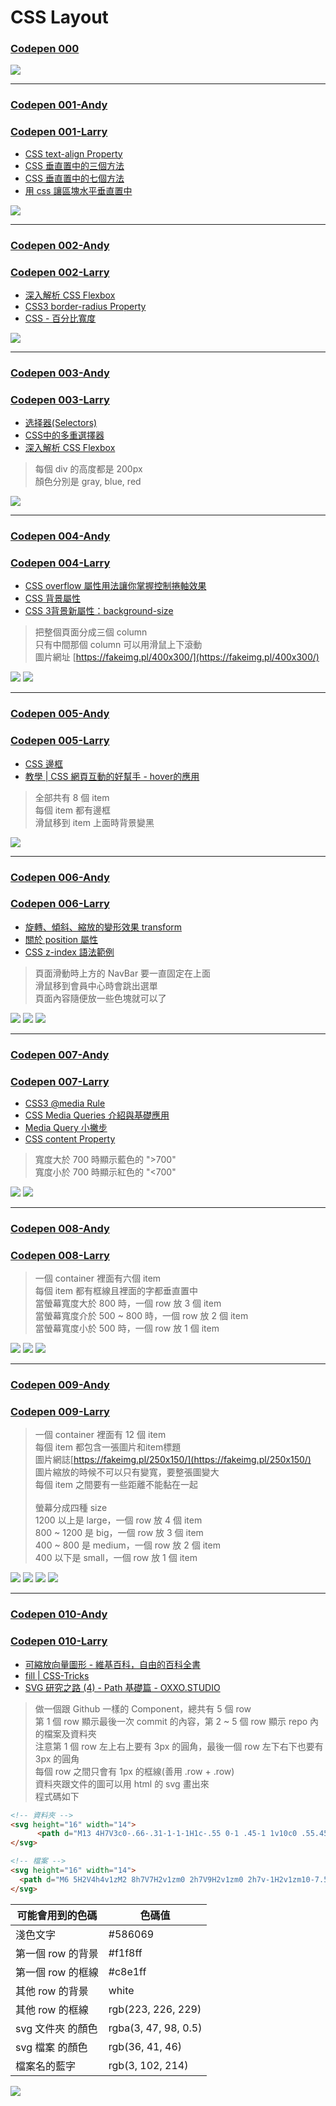 # CSS Layout

### [Codepen 000](https://codepen.io/larrylu/pen/BRNxdY?editors=0010)

![](img/000.png)

---

### [Codepen 001-Andy](https://codepen.io/Andy-Chen/pen/ybeLxX?editors=1100)
### [Codepen 001-Larry](https://codepen.io/larrylu/pen/XRXWbR?editors=1100)

- [CSS text-align Property](https://www.w3schools.com/cssref/pr_text_text-align.asp)
- [CSS 垂直置中的三個方法](http://www.oxxostudio.tw/articles/201408/css-vertical-align.html)
- [CSS 垂直置中的七個方法](http://www.oxxostudio.tw/articles/201502/css-vertical-align-7methods.html)
- [用 css 讓區塊水平垂直置中](http://muki.tw/tech/css-div-center/)

![](img/001.png)

---

### [Codepen 002-Andy](https://codepen.io/Andy-Chen/pen/rmxeJO?editors=1100)
### [Codepen 002-Larry](https://codepen.io/larrylu/pen/zwrvba?editors=1100)

- [深入解析 CSS Flexbox](http://www.oxxostudio.tw/articles/201501/css-flexbox.html)
- [CSS3 border-radius Property](https://www.w3schools.com/cssref/css3_pr_border-radius.asp)
- [CSS - 百分比寬度](http://zh-tw.learnlayout.com/percent.html)

![](img/002.png)

---

### [Codepen 003-Andy](https://codepen.io/Andy-Chen/pen/PmZLVo)
### [Codepen 003-Larry](https://codepen.io/larrylu/pen/YVwrGV)

- [选择器(Selectors)](https://developer.mozilla.org/zh-CN/docs/Web/Guide/CSS/Getting_started/Selectors)
- [CSS中的多重選擇器](https://pjchender.blogspot.tw/2015/03/cssmultiple-selectorsspace.html)
- [深入解析 CSS Flexbox](http://www.oxxostudio.tw/articles/201501/css-flexbox.html)
 
> 每個 div 的高度都是 200px <br />
> 顏色分別是 gray, blue, red

![](img/003.png)

---

### [Codepen 004-Andy](https://codepen.io/Andy-Chen/pen/NjNKeo)
### [Codepen 004-Larry](https://codepen.io/larrylu/pen/dWGBqg)

- [CSS overflow 屬性用法讓你掌握控制捲軸效果](http://www.webtech.tw/info.php?tid=28)
- [CSS 背景屬性](http://www.1keydata.com/css-tutorial/tw/background.php)
- [CSS 3背景新屬性：background-size](http://www.kip.com.tw/modules/news/article.php?storyid=35)
 
> 把整個頁面分成三個 column <br />
> 只有中間那個 column 可以用滑鼠上下滾動 <br />
> 圖片網址 [https://fakeimg.pl/400x300/](https://fakeimg.pl/400x300/)

![](img/004-1.png)
![](img/004-2.png)

---

### [Codepen 005-Andy](https://codepen.io/Andy-Chen/pen/bWpKZm)
### [Codepen 005-Larry](https://codepen.io/larrylu/pen/EmKRRj)

- [CSS 邊框](http://www.1keydata.com/css-tutorial/tw/border.php)
- [教學 | CSS 網頁互動的好幫手 - hover的應用](http://weilife.pixnet.net/blog/post/321563384-%E6%95%99%E5%AD%B8-%7C-css-%E7%B6%B2%E9%A0%81%E4%BA%92%E5%8B%95%E7%9A%84%E5%A5%BD%E5%B9%AB%E6%89%8B---hover%E7%9A%84%E6%87%89%E7%94%A8)

> 全部共有 8 個 item <br />
> 每個 item 都有邊框 <br />
> 滑鼠移到 item 上面時背景變黑 <br />

![](img/005.png)

---

### [Codepen 006-Andy](https://codepen.io/Andy-Chen/pen/KmzxJQ)
### [Codepen 006-Larry](https://codepen.io/larrylu/pen/jmqpvb)

- [旋轉、傾斜、縮放的變形效果 transform](http://boohover.pixnet.net/blog/post/35341387-%E6%97%8B%E8%BD%89%E3%80%81%E5%82%BE%E6%96%9C%E3%80%81%E7%B8%AE%E6%94%BE%E7%9A%84%E8%AE%8A%E5%BD%A2%E6%95%88%E6%9E%9C-transform-%28css-prope)
- [關於 position 屬性](http://zh-tw.learnlayout.com/position.html)
- [CSS z-index 語法範例](http://www.wibibi.com/info.php?tid=155)

> 頁面滑動時上方的 NavBar 要一直固定在上面 <br />
> 滑鼠移到會員中心時會跳出選單 <br />
> 頁面內容隨便放一些色塊就可以了 <br />

![](img/006-1.png)
![](img/006-2.png)
![](img/006-3.png)

---

### [Codepen 007-Andy](https://codepen.io/Andy-Chen/pen/ZKxZxb)
### [Codepen 007-Larry](https://codepen.io/larrylu/pen/mmxyMG?editors=1100)

- [CSS3 @media Rule](https://www.w3schools.com/cssref/css3_pr_mediaquery.asp)
- [CSS Media Queries 介紹與基礎應用](http://muki.tw/tech/css-media-queries-introduce-basic/)
- [Media Query 小撇步](https://blog.hinablue.me/css-media-query-tips/)
- [CSS content Property](https://www.w3schools.com/cssref/pr_gen_content.asp)

> 寬度大於 700 時顯示藍色的 ">700" <br />
> 寬度小於 700 時顯示紅色的 "\<700"

![](img/007-1.png)
![](img/007-2.png)


---

### [Codepen 008-Andy](https://codepen.io/Andy-Chen/pen/ZKjGwL)
### [Codepen 008-Larry](https://codepen.io/larrylu/pen/WjyMZN)

> 一個 container 裡面有六個 item <br />
> 每個 item 都有框線且裡面的字都垂直置中 <br />
> 當螢幕寬度大於 800 時，一個 row 放 3 個 item <br />
> 當螢幕寬度介於 500 ~ 800 時，一個 row 放 2 個 item <br />
> 當螢幕寬度小於 500 時，一個 row 放 1 個 item

![](img/008-1.png)
![](img/008-2.png)
![](img/008-3.png)

---

### [Codepen 009-Andy](https://codepen.io/Andy-Chen/pen/vmaqxP)
### [Codepen 009-Larry](https://codepen.io/larrylu/pen/EmpJLq)

> 一個 container 裡面有 12 個 item <br />
> 每個 item 都包含一張圖片和item標題 <br>
> 圖片網誌[https://fakeimg.pl/250x150/](https://fakeimg.pl/250x150/) <br />
> 圖片縮放的時候不可以只有變寬，要整張圖變大 <br />
> 每個 item 之間要有一些距離不能黏在一起 <br />
> <br />
> 螢幕分成四種 size <br />
> 1200 以上是 large，一個 row 放 4 個 item <br />
> 800 ~ 1200 是 big，一個 row 放 3 個 item <br />
> 400 ~ 800 是 medium，一個 row 放 2 個 item <br />
> 400 以下是 small，一個 row 放 1 個 item <br />

![](img/009-1.png)
![](img/009-2.png)
![](img/009-3.png)
![](img/009-4.png)

---

### [Codepen 010-Andy](#)
### [Codepen 010-Larry](#)

- [可縮放向量圖形 - 維基百科，自由的百科全書](https://zh.wikipedia.org/wiki/%E5%8F%AF%E7%B8%AE%E6%94%BE%E5%90%91%E9%87%8F%E5%9C%96%E5%BD%A2)
- [fill | CSS-Tricks](https://css-tricks.com/almanac/properties/f/fill/)
- [SVG 研究之路 (4) - Path 基礎篇 - OXXO.STUDIO](http://www.oxxostudio.tw/articles/201406/svg-04-path-1.html)

> 做一個跟 Github 一樣的 Component，總共有 5 個 row <br>
> 第 1 個 row 顯示最後一次 commit 的內容，第 2 ~ 5 個 row 顯示 repo 內的檔案及資料夾<br>
> 注意第 1 個 row 左上右上要有 3px 的圓角，最後一個 row 左下右下也要有 3px 的圓角<br>
> 每個 row 之間只會有 1px 的框線(善用 .row + .row)
> <br>
> 資料夾跟文件的圖可以用 html 的 svg 畫出來<br>
> 程式碼如下
```html
<!-- 資料夾 -->
<svg height="16" width="14">
      <path d="M13 4H7V3c0-.66-.31-1-1-1H1c-.55 0-1 .45-1 1v10c0 .55.45 1 1 1h12c.55 0 1-.45 1-1V5c0-.55-.45-1-1-1zM6 4H1V3h5v1z"></path>
</svg>

<!-- 檔案 -->
<svg height="16" width="14">
  <path d="M6 5H2V4h4v1zM2 8h7V7H2v1zm0 2h7V9H2v1zm0 2h7v-1H2v1zm10-7.5V14c0 .55-.45 1-1 1H1c-.55 0-1-.45-1-1V2c0-.55.45-1 1-1h7.5L12 4.5zM11 5L8 2H1v12h10V5z"></path>
</svg>
```

可能會用到的色碼 | 色碼值
------------ | -------------
淺色文字 | #586069
第一個 row 的背景 | #f1f8ff
第一個 row 的框線 | #c8e1ff
其他 row 的背景 | white
其他 row 的框線 | rgb(223, 226, 229)
svg 文件夾 的顏色 | rgba(3, 47, 98, 0.5)
svg 檔案 的顏色 | rgb(36, 41, 46)
檔案名的藍字 | rgb(3, 102, 214)

![](img/010.png)
